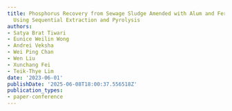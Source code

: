 ```yaml
---
title: Phosphorus Recovery from Sewage Sludge Amended with Alum and Ferric Sludges
  Using Sequential Extraction and Pyrolysis
authors:
- Satya Brat Tiwari
- Eunice Weilin Wong
- Andrei Veksha
- Wei Ping Chan
- Wen Liu
- Xunchang Fei
- Teik-Thye Lim
date: '2023-06-01'
publishDate: '2025-06-08T18:00:37.556518Z'
publication_types:
- paper-conference
---
```

